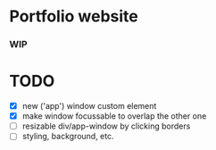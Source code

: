 # Portfolio website
### WIP

# TODO
- [x] new ('app') window custom element
- [x] make window focussable to overlap the other one
- [ ] resizable div/app-window by clicking borders
- [ ] styling, background, etc.